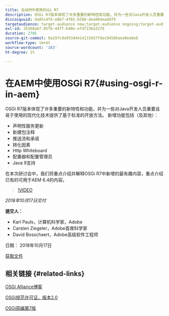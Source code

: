 ```yaml
---
title: 在AEM中使用OSGi R7
description: OSGi R7版本体现了许多重要的新特性和功能，并为一些对Java开发人员重要且易于使用的现代化技术提供了基于标准的开放方法。
discoiquuid: da05c4fb-e8b7-4f01-b588-dea904eaddf9
targetaudience: target-audience new;target-audience ongoing;target-audience upgrader
exl-id: 35368abf-05fb-44ff-b40e-ef4f236a327d
duration: 2785
source-git-commit: 9a297cda953d4414131657f9ac84580aea0eabeb
workflow-type: tm+mt
source-wordcount: '163'
ht-degree: 1%

---
```


# 在AEM中使用OSGi R7{#using-osgi-r-in-aem}

OSGi R7版本体现了许多重要的新特性和功能，并为一些对Java开发人员重要且易于使用的现代化技术提供了基于标准的开放方法。  新增功能包括（及其他）：

* 声明性服务更新
* 新建包注释
* 推送流和承诺
* 转化因素
* Http Whiteboard
* 配置器和配置管理员
* Java 9支持

在本次研讨会中，我们将重点介绍并解释OSGi R7中新增的最有趣内容，重点介绍已有的可用于AEM 6.4的内容。

>[!VIDEO](https://video.tv.adobe.com/v/25037/?quality=9)

*2018年10月17日交付*

**提交人：**

* Karl Pauls，计算机科学家，Adobe
* Carsten Ziegeler，Adobe首席科学家
* David Bosschaert，Adobe高级软件工程师

日期： 2018年10月17日

[获取文件](assets/aem-gems-osg-r7inaem-10172018.pdf)

## 相关链接 {#related-links}

[OSGi Alliance博客](https://blog.osgi.org/2018/09/osgi-r7-highlights-blog-series.html)

[OSGi规范许可证，版本2.0](https://osgi.org/specification/osgi.core/7.0.0/index.html)

[OSGi简编第7版](https://osgi.org/specification/osgi.cmpn/7.0.0/index.html)

<!--
[Get back to the Overview](https://helpx.adobe.com/experience-manager/kt/eseminars/gems/aem-index.html)
-->
